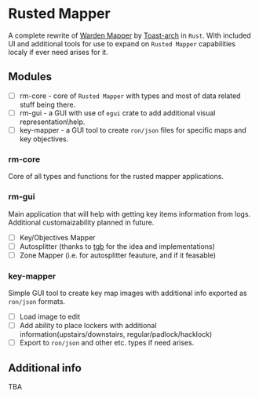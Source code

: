 # Rusted Mapper
A complete rewrite of [Warden Mapper](https://github.com/Toast-arch/GTFO-WARDEN-MAPPER) by [Toast-arch](https://github.com/Toast-arch) in `Rust`. With included UI and additional tools for use to expand on `Rusted Mapper` capabilities localy if ever need arises for it.

## Modules
- [ ] rm-core - core of `Rusted Mapper` with types and most of data related stuff being there.
- [ ] rm-gui - a GUI with use of `egui` crate to add additional visual representation\help.
- [ ] key-mapper - a GUI tool to create `ron/json` files for specific maps and key objectives.

### rm-core
Core of all types and functions for the rusted mapper applications.

### rm-gui
Main application that will help with getting key items information from logs. Additional customaizability planned in future.
- [ ] Key/Objectives Mapper
- [ ] Autosplitter (thanks to [tgb](https://github.com/Tgb03) for the idea and implementations)
- [ ] Zone Mapper (i.e. for autosplitter feauture, and if it feasable)

### key-mapper
Simple GUI tool to create key map images with additional info exported as `ron/json` formats.
- [ ] Load image to edit
- [ ] Add ability to place lockers with additional information(upstairs/downstairs, regular/padlock/hacklock)
- [ ] Export to `ron/json` and other etc. types if need arises.

## Additional info
TBA
